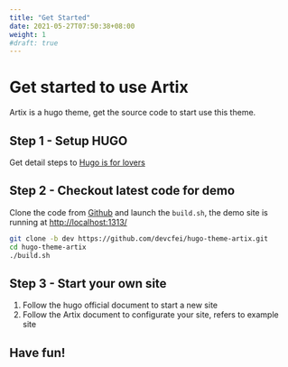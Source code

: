 ```yaml
---
title: "Get Started"
date: 2021-05-27T07:50:38+08:00
weight: 1
#draft: true
---
```


# Get started to use Artix

Artix is a hugo theme, get the source code to start use this theme.

## Step 1 - Setup HUGO

Get detail steps to [Hugo is for lovers](/articles/hugoisforlovers)


## Step 2 - Checkout latest code for demo

Clone the code from [Github](https://github.com/devcfei/hugo-theme-artix) and launch the `build.sh`, the demo site is running at [http://localhost:1313/](http://localhost:1313/)

```bash
git clone -b dev https://github.com/devcfei/hugo-theme-artix.git
cd hugo-theme-artix
./build.sh
```

## Step 3 - Start your own site

1. Follow the hugo official document to start a new site
1. Follow the Artix document to configurate your site, refers to example site


## Have fun! 


